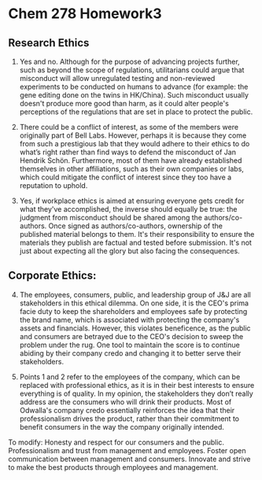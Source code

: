 # Chem 278 Homework3
## Research Ethics
1. Yes and no. Although for the purpose of advancing projects further, such as beyond the scope of regulations, utilitarians could argue that misconduct will allow unregulated testing and non-reviewed experiments to be conducted on humans to advance (for example: the gene editing done on the twins in HK/China). Such misconduct usually doesn't produce more good than harm, as it could alter people's perceptions of the regulations that are set in place to protect the public.

2. There could be a conflict of interest, as some of the members were originally part of Bell Labs. However, perhaps it is because they come from such a prestigious lab that they would adhere to their ethics to do what’s right rather than find ways to defend the misconduct of Jan Hendrik Schön. Furthermore, most of them have already established themselves in other affiliations, such as their own companies or labs, which could mitigate the conflict of interest since they too have a reputation to uphold.

3. Yes, if workplace ethics is aimed at ensuring everyone gets credit for what they've accomplished, the inverse should equally be true: the judgment from misconduct should be shared among the authors/co-authors. Once signed as authors/co-authors, ownership of the published material belongs to them. It's their responsibility to ensure the materials they publish are factual and tested before submission. It's not just about expecting all the glory but also facing the consequences.

## Corporate Ethics:
4. The employees, consumers, public, and leadership group of J&J are all stakeholders in this ethical dilemma. On one side, it is the CEO's prima facie duty to keep the shareholders and employees safe by protecting the brand name, which is associated with protecting the company's assets and financials. However, this violates beneficence, as the public and consumers are betrayed due to the CEO's decision to sweep the problem under the rug. One tool to maintain the score is to continue abiding by their company credo and changing it to better serve their stakeholders.

5. Points 1 and 2 refer to the employees of the company, which can be replaced with professional ethics, as it is in their best interests to ensure everything is of quality. In my opinion, the stakeholders they don’t really address are the consumers who will drink their products. Most of Odwalla's company credo essentially reinforces the idea that their professionalism drives the product, rather than their commitment to benefit consumers in the way the company originally intended.

To modify:
Honesty and respect for our consumers and the public.
Professionalism and trust from management and employees.
Foster open communication between management and consumers.
Innovate and strive to make the best products through employees and management.
